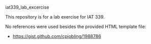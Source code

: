 iat339_lab_excercise

This repository is for a lab exercise for IAT 339.

No references were used besides the provided HTML template file:
- https://gist.github.com/cpjobling/1988786